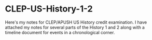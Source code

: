 # CLEP-US-History-1-2
Here's my notes for CLEP/APUSH US History credit examination. I have attached my notes for several parts of the History 1 and 2 along with a timeline document for events in a chronological corner.

